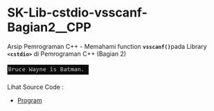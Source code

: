 # SK-Lib-cstdio-vsscanf-Bagian2__CPP
Arsip Pemrograman C++ - Memahami function <code><b>vsscanf()</b></code>pada Library <code><b>&lt;cstdio></b></code> di Pemrograman C++ (Bagian 2)<br><br>
<img src="https://github.com/RizkyKhapidsyah/SK-Lib-cstdio-vsscanf-Bagian2__CPP/blob/master/SK-Lib-cstdio-vsscanf-Bagian2__CPP/x64/result/001.PNG"><br><br>
Lihat Source Code : <br>
- <a href="https://github.com/RizkyKhapidsyah/SK-Lib-cstdio-vsscanf-Bagian2__CPP/blob/master/SK-Lib-cstdio-vsscanf-Bagian2__CPP/Source.cpp">Program</a>
